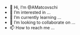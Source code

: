 - 👋 Hi, I’m @AMatcovschi
- 👀 I’m interested in ...
- 🌱 I’m currently learning ...
- 💞️ I’m looking to collaborate on ...
- 📫 How to reach me ...

<!---
AMatcovschi/AMatcovschi is a ✨ special ✨ repository because its `README.md` (this file) appears on your GitHub profile.
You can click the Preview link to take a look at your changes.
--->
